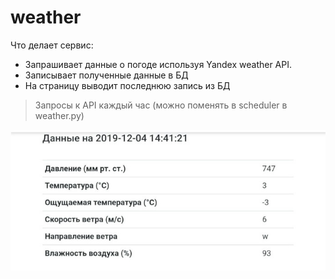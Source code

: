 # weather
Что делает сервис:
* Запрашивает данные о погоде используя Yandex weather API.
* Записывает полученные данные в БД
* На страницу выводит последнюю запись из БД

> Запросы к API каждый час (можно поменять в scheduler в weather.py)

<img src="https://github.com/mirisu2/weather/blob/master/static/bcd321da-ec87-44b5-9880-e43115f4151a.jpeg" width='540'>